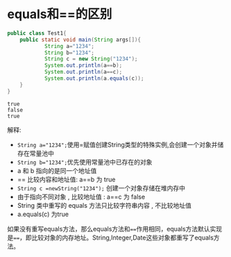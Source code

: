 # equals和==的区别

``` java
public class Test1{
    public static void main(String args[]){
            String a="1234";
            String b="1234";
            String c = new String("1234");
            System.out.println(a==b);
            System.out.println(a==c);
            System.out.println(a.equals(c));
    }
}
```
```
true
false
true
```
解释:

- ``String a="1234";``使用=赋值创建String类型的特殊实例,会创建一个对象并储存在常量池中
- ``String b="1234";``优先使用常量池中已存在的对象
- a 和 b 指向的是同一个地址值
- == 比较内容和地址值:  a==b 为 true
- ``String c =newString("1234");`` 创建一个对象存储在堆内存中
- 由于指向不同对象 , 比较地址值 :  a==c 为 false
- String 类中重写的 equals 方法只比较字符串内容 , 不比较地址值
- a.equals(c) 为true

如果没有重写equals方法，那么equals方法和``==``作用相同，equals方法默认实现是``==``，即比较对象的内存地址。String,Integer,Date这些对象都重写了equals方法。